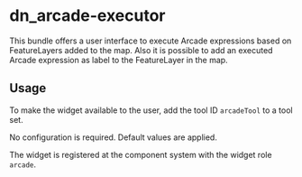 # dn_arcade-executor

This bundle offers a user interface to execute Arcade expressions based on FeatureLayers added to the map.
Also it is possible to add an executed Arcade expression as label to the FeatureLayer in the map.

## Usage

To make the widget available to the user, add the tool ID `arcadeTool` to a tool set.

No configuration is required.
Default values are applied.

The widget is registered at the component system with the widget role `arcade`.

